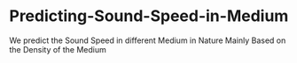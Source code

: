 # Predicting-Sound-Speed-in-Medium
We predict the Sound Speed in different Medium in Nature Mainly Based on the Density of the Medium
